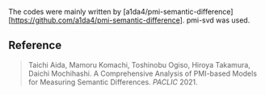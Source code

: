 The codes were mainly written by [a1da4/pmi-semantic-difference][https://github.com/a1da4/pmi-semantic-difference].
pmi-svd was used.

## Reference

> Taichi Aida, Mamoru Komachi, Toshinobu Ogiso, Hiroya Takamura, Daichi Mochihashi. A Comprehensive Analysis of PMI-based Models for Measuring Semantic Differences. *PACLIC* 2021.
